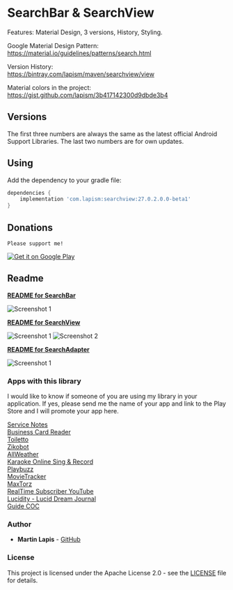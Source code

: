 # SearchBar & SearchView

Features: Material Design, 3 versions, History, Styling.

Google Material Design Pattern:  
https://material.io/guidelines/patterns/search.html

Version History:  
https://bintray.com/lapism/maven/searchview/view

Material colors in the project:  
https://gist.github.com/lapism/3b417142300d9dbde3b4

## Versions

The first three numbers are always the same as the latest official Android Support Libraries. The last two numbers are for own updates.

## Using

Add the dependency to your gradle file:
```groovy
dependencies {
    implementation 'com.lapism:searchview:27.0.2.0.0-beta1'
}
```

## Donations

`Please support me!`

<a href="https://www.paypal.me/lapism">
  <img alt="Get it on Google Play"
       src="https://github.com/lapism/SearchView/blob/master/images/donate.png" />
</a>

## Readme

**[README for SearchBar](https://github.com/lapism/SearchView-SearchBar/blob/master/README_SearchBar.md)**  

![Screenshot 1](https://github.com/lapism/SearchView/blob/beta1/images/searchbar.png)

**[README for SearchView](https://github.com/lapism/SearchView-SearchBar/blob/master/README_SearchView.md)**  

![Screenshot 1](https://github.com/lapism/SearchView/blob/beta1/images/searchview_1.png)
![Screenshot 2](https://github.com/lapism/SearchView/blob/beta1/images/searchview_2.png)

**[README for SearchAdapter](https://github.com/lapism/SearchView-SearchBar/blob/master/README_SearchAdapter.md)**  

![Screenshot 1](https://github.com/lapism/SearchView/blob/beta1/images/searchadapter_1.png)

### Apps with this library

I would like to know if someone of you are using my library in your application. If yes, please send me the name of your app and link to the Play Store and I will promote your app here.

[Service Notes](https://play.google.com/store/apps/details?id=notes.service.com.servicenotes)  
[Business Card Reader](https://play.google.com/store/apps/details?id=com.iac.bcreader)  
[Toiletto](https://play.google.com/store/apps/details?id=org.super8.lastbastion)  
[Zikobot](https://play.google.com/store/apps/details?id=com.startogamu.zikobot)  
[AllWeather](https://play.google.com/store/apps/details?id=com.dev.nicola.allweather)  
[Karaoke Online Sing & Record](https://play.google.com/store/apps/details?id=com.anhlt.karaokeonline)  
[Playbuzz](https://play.google.com/store/apps/details?id=com.playbuzz.android.app)  
[MovieTracker](https://play.google.com/store/apps/details?id=jacobs.yen.movietracker)  
[MaxTorz](https://play.google.com/store/apps/details?id=com.maxxsol.maxtorz)  
[RealTime Subscriber YouTube](https://play.google.com/store/apps/details?id=vulcanweblabs.realtimeyoutube)  
[Lucidity - Lucid Dream Journal](https://play.google.com/store/apps/details?id=ch.b3nz.lucidity)  
[Guide COC](https://play.google.com/store/apps/details?id=com.superguide.coc)

### Author

* **Martin Lapis** - [GitHub](https://github.com/lapism)

### License

This project is licensed under the Apache License 2.0 - see the [LICENSE](https://github.com/lapism/SearchView-SearchBar/blob/beta1/LICENSE) file for details.
